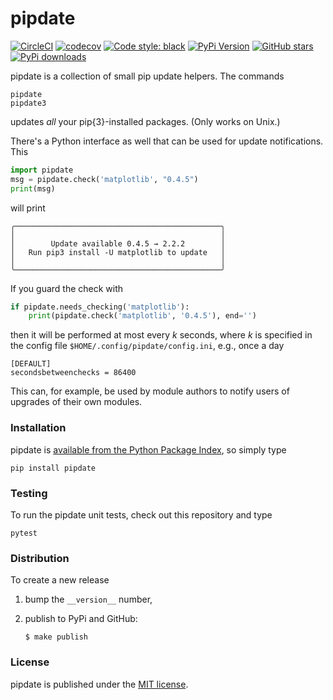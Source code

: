 # pipdate

[![CircleCI](https://img.shields.io/circleci/project/github/nschloe/pipdate/master.svg)](https://circleci.com/gh/nschloe/pipdate/tree/master)
[![codecov](https://img.shields.io/codecov/c/github/nschloe/pipdate.svg)](https://codecov.io/gh/nschloe/pipdate)
[![Code style: black](https://img.shields.io/badge/code%20style-black-000000.svg)](https://github.com/psf/black)
[![PyPi Version](https://img.shields.io/pypi/v/pipdate.svg)](https://pypi.python.org/pypi/pipdate)
[![GitHub stars](https://img.shields.io/github/stars/nschloe/pipdate.svg?logo=github&label=Stars&logoColor=white)](https://github.com/nschloe/pipdate)
[![PyPi downloads](https://img.shields.io/pypi/dm/pipdate.svg)](https://pypistats.org/packages/pipdate)

pipdate is a collection of small pip update helpers. The commands
```
pipdate
pipdate3
```
updates _all_ your pip{3}-installed packages. (Only works on Unix.)

There's a Python interface as well that can be used for update notifications.
This
```python
import pipdate
msg = pipdate.check('matplotlib', "0.4.5")
print(msg)
```
will print
```
╭──────────────────────────────────────────────╮
│                                              │
│        Update available 0.4.5 → 2.2.2        │
│   Run pip3 install -U matplotlib to update   │
│                                              │
╰──────────────────────────────────────────────╯
```

If you guard the check with
```python
if pipdate.needs_checking('matplotlib'):
    print(pipdate.check('matplotlib', '0.4.5'), end='')
```
then it will be performed at most every _k_ seconds, where _k_ is specified
in the config file `$HOME/.config/pipdate/config.ini`, e.g., once a day
```
[DEFAULT]
secondsbetweenchecks = 86400
```
This can, for example, be used by module authors to notify users of upgrades of
their own modules.

### Installation

pipdate is [available from the Python Package
Index](https://pypi.python.org/pypi/pipdate/), so simply type
```
pip install pipdate
```

### Testing

To run the pipdate unit tests, check out this repository and type
```
pytest
```

### Distribution

To create a new release

1. bump the `__version__` number,

2. publish to PyPi and GitHub:
    ```
    $ make publish
    ```

### License

pipdate is published under the [MIT license](https://en.wikipedia.org/wiki/MIT_License).
